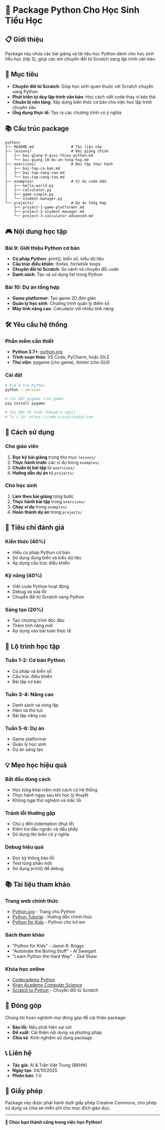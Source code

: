 # 🐍 Package Python Cho Học Sinh Tiểu Học

## 📋 Giới thiệu

Package này chứa các bài giảng và tài liệu học Python dành cho học sinh tiểu học (lớp 5), giúp các em chuyển đổi từ Scratch sang lập trình văn bản.

## 🎯 Mục tiêu

- **Chuyển đổi từ Scratch**: Giúp học sinh quen thuộc với Scratch chuyển sang Python
- **Phát triển tư duy lập trình văn bản**: Học cách viết code thay vì kéo thả
- **Chuẩn bị nền tảng**: Xây dựng kiến thức cơ bản cho việc học lập trình chuyên sâu
- **Ứng dụng thực tế**: Tạo ra các chương trình có ý nghĩa

## 📚 Cấu trúc package

```
python/
├── README.md                 # Tài liệu này
├── lessons/                  # Bài giảng chính
│   ├── bai-giang-9-gioi-thieu-python.md
│   └── bai-giang-10-du-an-tong-hop.md
├── exercises/                # Bài tập thực hành
│   ├── bai-tap-co-ban.md
│   ├── bai-tap-nang-cao.md
│   └── bai-tap-sang-tao.md
├── examples/                 # Ví dụ code mẫu
│   ├── hello-world.py
│   ├── calculator.py
│   ├── game-simple.py
│   └── student-manager.py
└── projects/                 # Dự án tổng hợp
    ├── project-1-game-platformer.md
    ├── project-2-student-manager.md
    └── project-3-calculator-advanced.md
```

## 🎮 Nội dung học tập

### Bài 9: Giới thiệu Python cơ bản
- **Cú pháp Python**: print(), biến số, kiểu dữ liệu
- **Cấu trúc điều khiển**: if/else, for/while loops
- **Chuyển đổi từ Scratch**: So sánh và chuyển đổi code
- **Danh sách**: Tạo và sử dụng list trong Python

### Bài 10: Dự án tổng hợp
- **Game platformer**: Tạo game 2D đơn giản
- **Quản lý học sinh**: Chương trình quản lý điểm số
- **Máy tính nâng cao**: Calculator với nhiều tính năng

## 🛠️ Yêu cầu hệ thống

### Phần mềm cần thiết
- **Python 3.7+**: [python.org](https://python.org)
- **Trình soạn thảo**: VS Code, PyCharm, hoặc IDLE
- **Thư viện**: pygame (cho game), tkinter (cho GUI)

### Cài đặt
```bash
# Kiểm tra Python
python --version

# Cài đặt pygame (cho game)
pip install pygame

# Cài đặt VS Code (khuyến nghị)
# Tải từ: https://code.visualstudio.com
```

## 📖 Cách sử dụng

### Cho giáo viên
1. **Đọc kỹ bài giảng** trong thư mục `lessons/`
2. **Thực hành trước** các ví dụ trong `examples/`
3. **Chuẩn bị bài tập** từ `exercises/`
4. **Hướng dẫn dự án** từ `projects/`

### Cho học sinh
1. **Làm theo bài giảng** từng bước
2. **Thực hành bài tập** trong `exercises/`
3. **Chạy ví dụ** trong `examples/`
4. **Hoàn thành dự án** trong `projects/`

## 🎯 Tiêu chí đánh giá

### Kiến thức (40%)
- Hiểu cú pháp Python cơ bản
- Sử dụng đúng biến và kiểu dữ liệu
- Áp dụng cấu trúc điều khiển

### Kỹ năng (40%)
- Viết code Python hoạt động
- Debug và sửa lỗi
- Chuyển đổi từ Scratch sang Python

### Sáng tạo (20%)
- Tạo chương trình độc đáo
- Thêm tính năng mới
- Áp dụng vào bài toán thực tế

## 🚀 Lộ trình học tập

### Tuần 1-2: Cơ bản Python
- Cú pháp và biến số
- Cấu trúc điều khiển
- Bài tập cơ bản

### Tuần 3-4: Nâng cao
- Danh sách và vòng lặp
- Hàm và thủ tục
- Bài tập nâng cao

### Tuần 5-6: Dự án
- Game platformer
- Quản lý học sinh
- Dự án sáng tạo

## 💡 Mẹo học hiệu quả

### Bắt đầu đúng cách
- Học từng khái niệm một cách có hệ thống
- Thực hành ngay sau khi học lý thuyết
- Không ngại thử nghiệm và mắc lỗi

### Tránh lỗi thường gặp
- Chú ý đến indentation (thụt lề)
- Kiểm tra dấu ngoặc và dấu phẩy
- Sử dụng tên biến có ý nghĩa

### Debug hiệu quả
- Đọc kỹ thông báo lỗi
- Test từng phần một
- Sử dụng print() để debug

## 📚 Tài liệu tham khảo

### Trang web chính thức
- [Python.org](https://python.org) - Trang chủ Python
- [Python Tutorial](https://python.org/tutorial) - Hướng dẫn chính thức
- [Python for Kids](https://python.org/about/gettingstarted/) - Python cho trẻ em

### Sách tham khảo
- "Python for Kids" - Jason R. Briggs
- "Automate the Boring Stuff" - Al Sweigart
- "Learn Python the Hard Way" - Zed Shaw

### Khóa học online
- [Codecademy Python](https://codecademy.com/learn/learn-python-3)
- [Khan Academy Computer Science](https://khanacademy.org/computing)
- [Scratch to Python](https://scratch.mit.edu) - Chuyển đổi từ Scratch

## 🤝 Đóng góp

Chúng tôi hoan nghênh mọi đóng góp để cải thiện package:
- **Báo lỗi**: Nếu phát hiện sai sót
- **Đề xuất**: Cải thiện nội dung và phương pháp
- **Chia sẻ**: Kinh nghiệm sử dụng package

## 📞 Liên hệ

- **Tác giả**: AI & Trần Việt Trung (BKHN)
- **Ngày tạo**: 04/10/2025
- **Phiên bản**: 1.0

## 📄 Giấy phép

Package này được phát hành dưới giấy phép Creative Commons, cho phép sử dụng và chia sẻ miễn phí cho mục đích giáo dục.

---

**🌟 Chúc bạn thành công trong việc học Python!**
